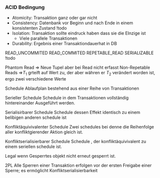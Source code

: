 ### ACID Bedingung
- Atomicity: Transaktion ganz oder gar nicht
- Consistency: Datenbank vor Beginn und nach Ende in einem konsistenten Zustand !todo
- Isolation: Transaktion sollte eindruck haben dass sie die EInzige ist
	- Viele parallele Transaktionen
- Durability: Ergebnis einer Transaktiondauerhat in DB

READ_UNCOMMITED
READ_COMMITED
REPETABLE_READ
SERIALIZABLE
!todo

Phantom Read => Neue Tupel aber bei Read nicht erfasst
Non-Repetable Reads =>$T_1$ grteift auf Wert zu, der aber währen er $T_2$ verändert worden ist, ergo zwei verschiedene Werte

Schedule
Ablaufplan bestehend aus einer Reihe von Transaktionen

Serieller Schedule
Schedule in dem Transaktionen vollständig hintereinander Ausgeführt werden.

Serialisirbarer Schedule
Schedule dessen Effekt identisch zu einem belibigen anderen schedule ist

Konfliktäquivivalenter Schedule
Zwei schedules bei denne die Reihenfolge aller konfliktgierender Aktion gleich ist.

Konfliktserialisierbarer Schedule
Schedule , der konfliktäquivivalent zu einem seriellen schedule ist. 

Legal
wenn Gesperrtes objekt nicht erneut gesperrt ist.

2PL
Alle Sperren einer Transaktion erfolgen vor der ersten Freigabe einer Sperre; es ermöglicht Konfliktserialisierbarkeit